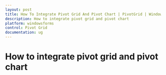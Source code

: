 ```yaml
---
layout: post
title: How To Integrate Pivot Grid And Pivot Chart | PivotGrid | Windows Forms | Syncfusion
description: How to integrate pivot grid and pivot chart
platform: windowsforms
control: Pivot Grid
documentation: ug
---
```


# How to integrate pivot grid and pivot chart